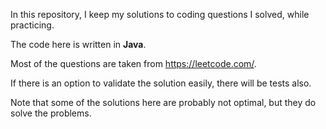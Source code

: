 In this repository, I keep my solutions to coding questions I solved, while practicing.

The code here is written in **Java**.

Most of the questions are taken from https://leetcode.com/.

If there is an option to validate the solution easily, there will be tests also.

Note that some of the solutions here are probably not optimal, but they do solve the problems.
